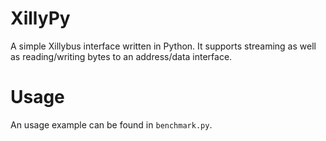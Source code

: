 # XillyPy
A simple Xillybus interface written in Python.
It supports streaming as well as reading/writing bytes to an address/data interface.

# Usage
An usage example can be found in `benchmark.py`.
